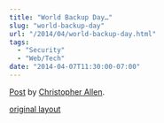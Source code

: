 ```yaml
---
title: "World Backup Day…"
slug: "world-backup-day"
url: "/2014/04/world-backup-day.html"
tags:
  - "Security"
  - "Web/Tech"
date: "2014-04-07T11:30:00-07:00"
---
```

<div id="fb-root"></div> <script id="facebook-jssdk" src="//connect.facebook.net/en_US/all.js#xfbml=1"></script>
<div class="fb-post" data-href="https://www.facebook.com/ChristopherRayAllen/posts/10152336490525540" data-width="600"><div class="fb-xfbml-parse-ignore"><a href="https://www.facebook.com/ChristopherRayAllen/posts/10152336490525540">Post</a> by <a href="https://www.facebook.com/ChristopherRayAllen">Christopher Allen</a>.</div></div>
<p class="previous"><a href="/previous/2014/04/world-backup-day.html" rel="syndication" class="u-syndication" >original layout</a></p>
